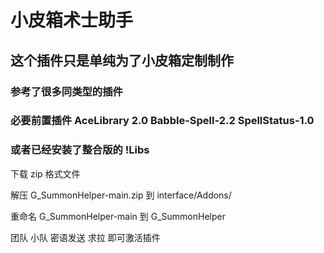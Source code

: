 # 小皮箱术士助手
## 这个插件只是单纯为了小皮箱定制制作 
### 参考了很多同类型的插件
### 必要前置插件 AceLibrary 2.0 Babble-Spell-2.2 SpellStatus-1.0
### 或者已经安装了整合版的 !Libs
下载 zip 格式文件

解压 G_SummonHelper-main.zip 到 interface/Addons/

重命名 G_SummonHelper-main 到 G_SummonHelper

团队 小队 密语发送 求拉 即可激活插件
